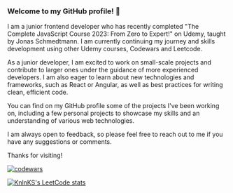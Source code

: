 ### Welcome to my GitHub profile! 👋

I am a junior frontend developer who has recently completed "The Complete JavaScript Course 2023: From Zero to Expert!" on Udemy, taught by Jonas Schmedtmann. I am currently continuing my journey and skills development using other Udemy courses, Codewars and Leetcode.

As a junior developer, I am excited to work on small-scale projects and contribute to larger ones under the guidance of more experienced developers. I am also eager to learn about new technologies and frameworks, such as React or Angular, as well as best practices for writing clean, efficient code.

You can find on my GitHub profile some of the projects I've been working on, including a few personal projects to showcase my skills and an understanding of various web technologies.

I am always open to feedback, so please feel free to reach out to me if you have any suggestions or comments.

Thanks for visiting!

[![codewars](https://www.codewars.com/users/Stu88S/badges/large)](https://www.codewars.com/users/Stu88S)

[![KnlnKS's LeetCode stats](https://leetcode-stats-six.vercel.app/api?username=Stu88S)](https://github.com/Stu88S/github-readme)

<!--[![Top Langs](https://github-readme-stats.vercel.app/api/top-langs/?username=Stu88S&layout=compact&theme=tokyonight)](https://github.com/Stu88S?tab=repositories)
[![willianrod's wakatime stats](https://github-readme-stats.vercel.app/api/wakatime?username=@Stu88S&theme=dark&width=50&layout=compact)](https://wakatime.com/@Stu88S)
-->
